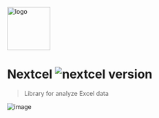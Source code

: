 <a href="#"><img alt="logo" src="https://user-images.githubusercontent.com/34784356/185958025-5b270316-4457-4e90-8c59-fc0dd7b9c7aa.png" height="100" /></a>
# Nextcel ![nextcel version](https://img.shields.io/badge/version-v1.0.0-green.svg)

> Library for analyze Excel data

![image](https://user-images.githubusercontent.com/34784356/186209299-4b7fe993-42c8-429f-9715-c374981596dd.png)
